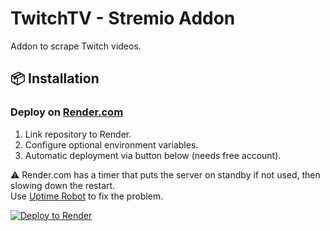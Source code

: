 # TwitchTV - Stremio Addon
Addon to scrape Twitch videos.

## 📦 Installation

### Deploy on [Render.com](https://render.com/)
1. Link repository to Render.
2. Configure optional environment variables.
3. Automatic deployment via button below (needs free account).

⚠️ Render.com has a timer that puts the server on standby if not used, then slowing down the restart.
<br> Use [Uptime Robot](https://uptimerobot.com/) to fix the problem.

[![Deploy to Render](https://render.com/images/deploy-to-render-button.svg)](https://render.com/deploy?repo=https://github.com/kadeschs/TwitchTV)

